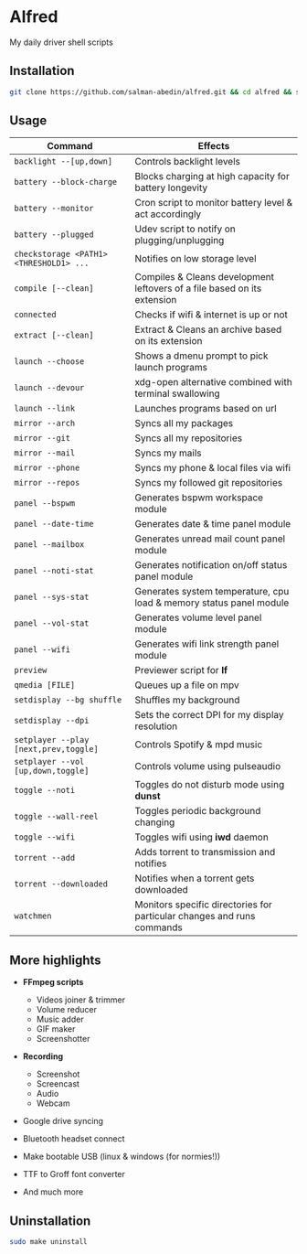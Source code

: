 # Alfred

My daily driver shell scripts

## Installation

```sh
git clone https://github.com/salman-abedin/alfred.git && cd alfred && sudo make install
```

## Usage

| Command                                 | Effects                                                                  |
| --------------------------------------- | ------------------------------------------------------------------------ |
| `backlight --[up,down]`                 | Controls backlight levels                                                |
| `battery --block-charge`                | Blocks charging at high capacity for battery longevity                   |
| `battery --monitor`                     | Cron script to monitor battery level & act accordingly                   |
| `battery --plugged`                     | Udev script to notify on plugging/unplugging                             |
| `checkstorage <PATH1> <THRESHOLD1> ...` | Notifies on low storage level                                            |
| `compile [--clean]`                     | Compiles & Cleans development leftovers of a file based on its extension |
| `connected`                             | Checks if wifi & internet is up or not                                   |
| `extract [--clean]`                     | Extract & Cleans an archive based on its extension                       |
| `launch --choose`                       | Shows a dmenu prompt to pick launch programs                             |
| `launch --devour`                       | xdg-open alternative combined with terminal swallowing                   |
| `launch --link`                         | Launches programs based on url                                           |
| `mirror --arch`                         | Syncs all my packages                                                    |
| `mirror --git`                          | Syncs all my repositories                                                |
| `mirror --mail`                         | Syncs my mails                                                           |
| `mirror --phone`                        | Syncs my phone & local files via wifi                                    |
| `mirror --repos`                        | Syncs my followed git repositories                                       |
| `panel --bspwm`                         | Generates bspwm workspace module                                         |
| `panel --date-time`                     | Generates date & time panel module                                       |
| `panel --mailbox`                       | Generates unread mail count panel module                                 |
| `panel --noti-stat`                     | Generates notification on/off status panel module                        |
| `panel --sys-stat`                      | Generates system temperature, cpu load & memory status panel module      |
| `panel --vol-stat`                      | Generates volume level panel module                                      |
| `panel --wifi`                          | Generates wifi link strength panel module                                |
| `preview`                               | Previewer script for **lf**                                              |
| `qmedia [FILE]`                         | Queues up a file on mpv                                                  |
| `setdisplay --bg shuffle`               | Shuffles my background                                                   |
| `setdisplay --dpi`                      | Sets the correct DPI for my display resolution                           |
| `setplayer --play [next,prev,toggle]`   | Controls Spotify & mpd music                                             |
| `setplayer --vol [up,down,toggle]`      | Controls volume using pulseaudio                                         |
| `toggle --noti`                         | Toggles do not disturb mode using **dunst**                              |
| `toggle --wall-reel`                    | Toggles periodic background changing                                     |
| `toggle --wifi`                         | Toggles wifi using **iwd** daemon                                        |
| `torrent --add`                         | Adds torrent to transmission and notifies                                |
| `torrent --downloaded`                  | Notifies when a torrent gets downloaded                                  |
| `watchmen`                              | Monitors specific directories for particular changes and runs commands   |

## More highlights

-  **FFmpeg scripts**

   -  Videos joiner & trimmer
   -  Volume reducer
   -  Music adder
   -  GIF maker
   -  Screenshotter

-  **Recording**

   -  Screenshot
   -  Screencast
   -  Audio
   -  Webcam

-  Google drive syncing
-  Bluetooth headset connect
-  Make bootable USB (linux & windows (for normies!))
-  TTF to Groff font converter
-  And much more

## Uninstallation

```sh
sudo make uninstall
```
